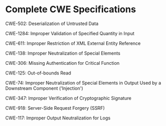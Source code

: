 

# Complete CWE Specifications

CWE-502: Deserialization of Untrusted Data

CWE-1284: Improper Validation of Specified Quantity in Input

CWE-611: Improper Restriction of XML External Entity Reference

CWE-138: Improper Neutralization of Special Elements

CWE-306: Missing Authentication for Critical Function

CWE-125: Out-of-bounds Read

CWE-74: Improper Neutralization of Special Elements in Output Used by a Downstream Component ('Injection')

CWE-347: Improper Verification of Cryptographic Signature

CWE-918: Server-Side Request Forgery (SSRF)

CWE-117: Improper Output Neutralization for Logs
